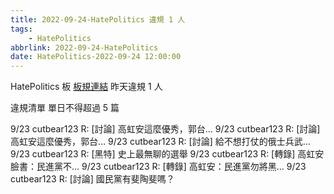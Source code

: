 ```yaml
---
title: 2022-09-24-HatePolitics 違規 1 人
tags:
    - HatePolitics
abbrlink: 2022-09-24-HatePolitics
date: HatePolitics-2022-09-24 12:00:00
---
```

HatePolitics 板 [板規連結](https://www.ptt.cc/bbs/HatePolitics/M.1617115262.A.D60.html)
昨天違規 1 人
<!-- more -->

違規清單
單日不得超過 5 篇

9/23 cutbear123 R: [討論] 高虹安這麼優秀，郭台…
9/23 cutbear123 R: [討論] 高虹安這麼優秀，郭台…
9/23 cutbear123 R: [討論] 給不想打仗的俄士兵武…
9/23 cutbear123 R: [黑特] 史上最無聊的選舉
9/23 cutbear123 R: [轉錄] 高虹安臉書：民進黨不…
9/23 cutbear123 R: [轉錄] 高虹安：民進黨勿將黑…
9/23 cutbear123 R: [討論] 國民黨有斐陶斐嗎？